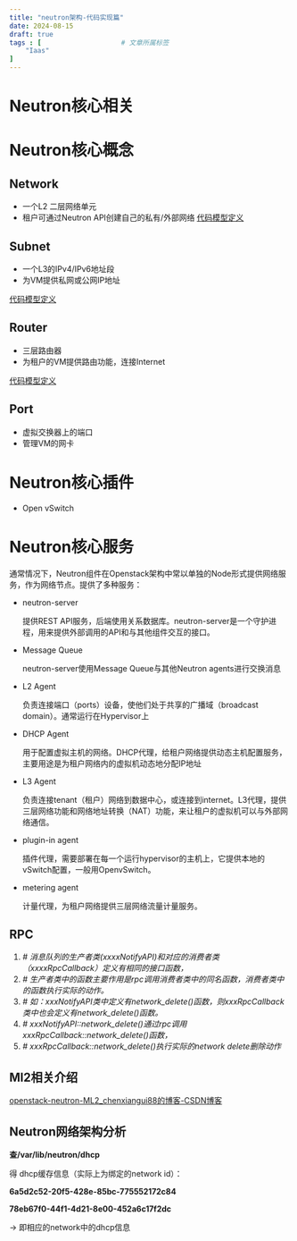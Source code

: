 ```yaml
---
title: "neutron架构-代码实现篇"
date: 2024-08-15
draft: true
tags : [                    # 文章所属标签
    "Iaas"
]
---
```




# Neutron核心相关

# Neutron核心概念

## Network

- 一个L2 二层网络单元
- 租户可通过Neutron API创建自己的私有/外部网络
[代码模型定义](https://github.com/openstack/neutron/blob/master/neutron/db/models_v2.py#L313)

## Subnet

- 一个L3的IPv4/IPv6地址段
- 为VM提供私网或公网IP地址

[代码模型定义](https://github.com/openstack/neutron/blob/master/neutron/db/models_v2.py#L195)

## Router

- 三层路由器
- 为租户的VM提供路由功能，连接Internet

[代码模型定义](https://github.com/openstack/neutron/blob/master/neutron/db/models/l3.py#L47)


## Port

- 虚拟交换器上的端口
- 管理VM的网卡

# Neutron核心插件

- Open vSwitch

# Neutron核心服务

通常情况下，Neutron组件在Openstack架构中常以单独的Node形式提供网络服务，作为网络节点。提供了多种服务：

- neutron-server
    
    提供REST API服务，后端使用关系数据库。neutron-server是一个守护进程，用来提供外部调用的API和与其他组件交互的接口。
    
- Message Queue
    
    neutron-server使用Message Queue与其他Neutron agents进行交换消息
    
- L2 Agent
    
    负责连接端口（ports）设备，使他们处于共享的广播域（broadcast domain）。通常运行在Hypervisor上
    
- DHCP Agent
    
    用于配置虚拟主机的网络。DHCP代理，给租户网络提供动态主机配置服务，主要用途是为租户网络内的虚拟机动态地分配IP地址
    
- L3 Agent
    
    负责连接tenant（租户）网络到数据中心，或连接到internet。L3代理，提供三层网络功能和网络地址转换（NAT）功能，来让租户的虚拟机可以与外部网络通信。
    
- plugin-in agent
    
    插件代理，需要部署在每一个运行hypervisor的主机上，它提供本地的vSwitch配置，一般用OpenvSwitch。
    
- metering agent
    
    计量代理，为租户网络提供三层网络流量计量服务。
    

## RPC

1. *# 消息队列的生产者类(xxxxNotifyAPI)和对应的消费者类（xxxxRpcCallback）定义有相同的接口函数，*
2. *# 生产者类中的函数主要作用是rpc调用消费者类中的同名函数，消费者类中的函数执行实际的动作。*
3. *# 如：xxxNotifyAPI类中定义有network_delete()函数，则xxxRpcCallback类中也会定义有network_delete()函数。*
4. *# xxxNotifyAPI::network_delete()通过rpc调用xxxRpcCallback::network_delete()函数，*
5. *# xxxRpcCallback::network_delete()执行实际的network delete删除动作*

## Ml2相关介绍

[openstack-neutron-ML2_chenxiangui88的博客-CSDN博客](https://blog.csdn.net/chenxiangui88/article/details/78093318)

## Neutron网络架构分析

**查/var/lib/neutron/dhcp**  

得 dhcp缓存信息（实际上为绑定的network id）：

**6a5d2c52-20f5-428e-85bc-775552172c84** 

**78eb67f0-44f1-4d21-8e00-452a6c17f2dc** 

→ 即相应的network中的dhcp信息